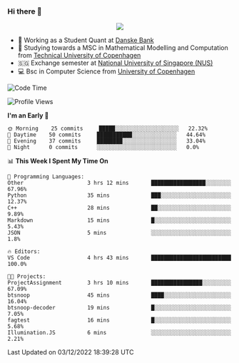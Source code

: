 ### Hi there 👋

<p align="center">
  <img src="https://media4.giphy.com/media/3ohzdKy5Z8TChSDuiA/giphy.gif?cid=ecf05e47r69cojk56gup9q8mep9liy48s94dn2uxsfh6fv39&rid=giphy.gif&ct=g" />
</p>

* 🏦 Working as a Student Quant at [Danske Bank](https://danskebank.dk)
* 🧮 Studying towards a MSC in Mathematical Modelling and Computation from [Technical University of Copenhagen](https://www.dtu.dk)
* 🇸🇬 Exchange semester at [National University of Singapore (NUS)](https://www.nus.edu.sg)
* 💻 Bsc in Computer Science from [University of Copenhagen](https://www.ku.dk/english/)


<!--START_SECTION:waka-->
![Code Time](http://img.shields.io/badge/Code%20Time-48%20hrs%2032%20mins-blue)

![Profile Views](http://img.shields.io/badge/Profile%20Views-0-blue)

**I'm an Early 🐤** 

```text
🌞 Morning    25 commits     █████░░░░░░░░░░░░░░░░░░░░   22.32% 
🌆 Daytime    50 commits     ███████████░░░░░░░░░░░░░░   44.64% 
🌃 Evening    37 commits     ████████░░░░░░░░░░░░░░░░░   33.04% 
🌙 Night      0 commits      ░░░░░░░░░░░░░░░░░░░░░░░░░   0.0%

```


📊 **This Week I Spent My Time On** 

```text
💬 Programming Languages: 
Other                    3 hrs 12 mins       █████████████████░░░░░░░░   67.96% 
Python                   35 mins             ███░░░░░░░░░░░░░░░░░░░░░░   12.37% 
C++                      28 mins             ██░░░░░░░░░░░░░░░░░░░░░░░   9.89% 
Markdown                 15 mins             █░░░░░░░░░░░░░░░░░░░░░░░░   5.43% 
JSON                     5 mins              ░░░░░░░░░░░░░░░░░░░░░░░░░   1.8%

🔥 Editors: 
VS Code                  4 hrs 43 mins       █████████████████████████   100.0%

🐱‍💻 Projects: 
ProjectAssignment        3 hrs 10 mins       ████████████████░░░░░░░░░   67.09% 
btsnoop                  45 mins             ████░░░░░░░░░░░░░░░░░░░░░   16.04% 
btsnoop-decoder          19 mins             █░░░░░░░░░░░░░░░░░░░░░░░░   7.05% 
fagtest                  16 mins             █░░░░░░░░░░░░░░░░░░░░░░░░   5.68% 
Illumination.JS          6 mins              ░░░░░░░░░░░░░░░░░░░░░░░░░   2.21%

```


 Last Updated on 03/12/2022 18:39:28 UTC
<!--END_SECTION:waka-->
